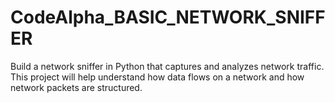 # CodeAlpha_BASIC_NETWORK_SNIFFER
Build a network sniffer in Python that captures and analyzes network traffic. This project will help  understand how data flows on a network and how network packets are structured.
